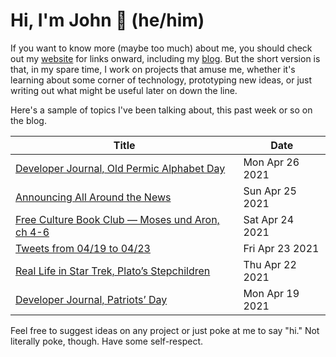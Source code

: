 # Hi, I'm John 👋 (he/him)

If you want to know more (maybe too much) about me, you should check out my [website](https://john.colagioia.net/) for links onward, including my [blog](https://john.colagioia.net/blog).  But the short version is that, in my spare time, I work on projects that amuse me, whether it's learning about some corner of technology, prototyping new ideas, or just writing out what might be useful later on down the line.

Here's a sample of topics I've been talking about, this past week or so on the blog.

|Title|Date|
|-----|-------|
|[Developer Journal, Old Permic Alphabet Day](https://john.colagioia.net/blog/2021/04/26/permic.html)|Mon Apr 26 2021|
|[Announcing All Around the News](https://john.colagioia.net/blog/2021/04/25/aatn.html)|Sun Apr 25 2021|
|[Free Culture Book Club — Moses und Aron, ch 4-6](https://john.colagioia.net/blog/2021/04/24/moses2.html)|Sat Apr 24 2021|
|[Tweets from 04/19 to 04/23](https://john.colagioia.net/blog/media/2021/04/23/week.html)|Fri Apr 23 2021|
|[Real Life in Star Trek, Plato’s Stepchildren](https://john.colagioia.net/blog/2021/04/22/plato.html)|Thu Apr 22 2021|
|[Developer Journal, Patriots’ Day](https://john.colagioia.net/blog/2021/04/19/patriot.html)|Mon Apr 19 2021|

Feel free to suggest ideas on any project or just poke at me to say "hi." Not literally poke, though. Have some self-respect.
